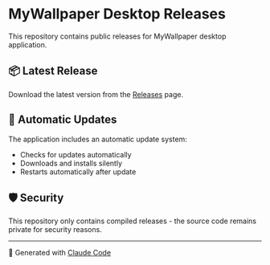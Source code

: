 # MyWallpaper Desktop Releases

This repository contains public releases for MyWallpaper desktop application.

## 📦 Latest Release

Download the latest version from the [Releases](https://github.com/rayandu924/MyWallpaper-Releases/releases) page.

## 🔄 Automatic Updates

The application includes an automatic update system:
- Checks for updates automatically
- Downloads and installs silently
- Restarts automatically after update

## 🛡️ Security

This repository only contains compiled releases - the source code remains private for security reasons.

---

🤖 Generated with [Claude Code](https://claude.ai/code)